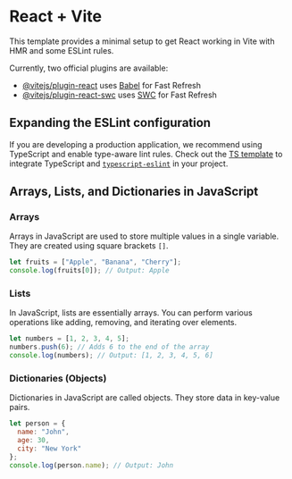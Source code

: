 # React + Vite

This template provides a minimal setup to get React working in Vite with HMR and some ESLint rules.

Currently, two official plugins are available:

- [@vitejs/plugin-react](https://github.com/vitejs/vite-plugin-react/blob/main/packages/plugin-react/README.md) uses [Babel](https://babeljs.io/) for Fast Refresh
- [@vitejs/plugin-react-swc](https://github.com/vitejs/vite-plugin-react-swc) uses [SWC](https://swc.rs/) for Fast Refresh

## Expanding the ESLint configuration

If you are developing a production application, we recommend using TypeScript and enable type-aware lint rules. Check out the [TS template](https://github.com/vitejs/vite/tree/main/packages/create-vite/template-react-ts) to integrate TypeScript and [`typescript-eslint`](https://typescript-eslint.io) in your project.

## Arrays, Lists, and Dictionaries in JavaScript

### Arrays
Arrays in JavaScript are used to store multiple values in a single variable. They are created using square brackets `[]`.

```javascript
let fruits = ["Apple", "Banana", "Cherry"];
console.log(fruits[0]); // Output: Apple
```

### Lists
In JavaScript, lists are essentially arrays. You can perform various operations like adding, removing, and iterating over elements.

```javascript
let numbers = [1, 2, 3, 4, 5];
numbers.push(6); // Adds 6 to the end of the array
console.log(numbers); // Output: [1, 2, 3, 4, 5, 6]
```

### Dictionaries (Objects)
Dictionaries in JavaScript are called objects. They store data in key-value pairs.

```javascript
let person = {
  name: "John",
  age: 30,
  city: "New York"
};
console.log(person.name); // Output: John
```
